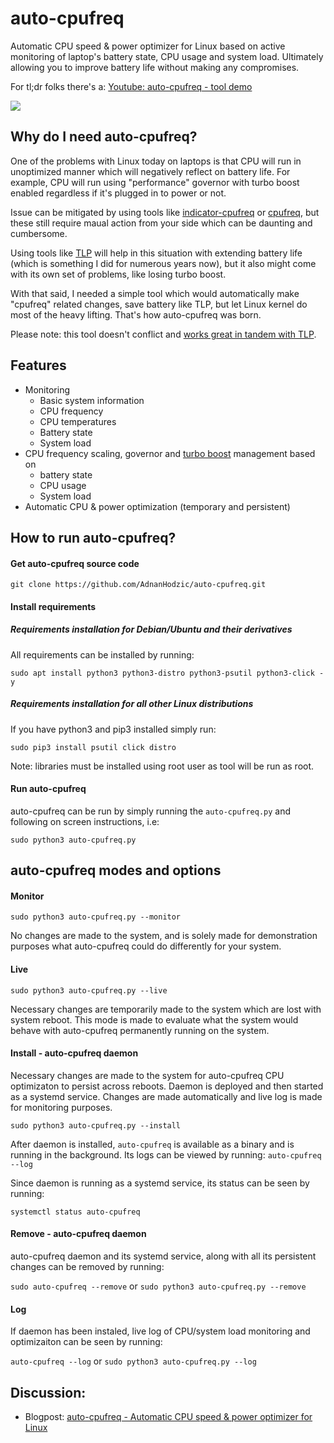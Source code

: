 # auto-cpufreq

Automatic CPU speed & power optimizer for Linux based on active monitoring of laptop's battery state, CPU usage and system load. Ultimately allowing you to improve battery life without making any compromises.

For tl;dr folks there's a: [Youtube: auto-cpufreq - tool demo](https://www.youtube.com/watch?v=QkYRpVEEIlg)

[![](http://img.youtube.com/vi/QkYRpVEEIlg/0.jpg)](http://www.youtube.com/watch?v=QkYRpVEEIlg"")


## Why do I need auto-cpufreq?

One of the problems with Linux today on laptops is that CPU will run in unoptimized manner which will negatively reflect on battery life. For example, CPU will run using "performance" governor with turbo boost enabled regardless if it's plugged in to power or not.

Issue can be mitigated by using tools like [indicator-cpufreq](https://itsfoss.com/cpufreq-ubuntu/) or [cpufreq](https://github.com/konkor/cpufreq), but these still require maual action from your side which can be daunting and cumbersome.

Using tools like [TLP](https://github.com/linrunner/TLP) will help in this situation with extending battery life (which is something I did for numerous years now), but it also might come with its own set of problems, like losing turbo boost.

With that said, I needed a simple tool which would automatically make "cpufreq" related changes, save battery like TLP, but let Linux kernel do most of the heavy lifting. That's how auto-cpufreq was born.

Please note: this tool doesn't conflict and [works great in tandem with TLP](https://www.reddit.com/r/linux/comments/ejxx9f/github_autocpufreq_automatic_cpu_speed_power/fd4y36k/).

## Features

* Monitoring 
  * Basic system information
  * CPU frequency
  * CPU temperatures
  * Battery state
  * System load
* CPU frequency scaling, governor and [turbo boost](https://en.wikipedia.org/wiki/Intel_Turbo_Boost) management based on
  * battery state
  * CPU usage
  * System load
* Automatic CPU & power optimization (temporary and persistent)

## How to run auto-cpufreq?

#### Get auto-cpufreq source code

`git clone https://github.com/AdnanHodzic/auto-cpufreq.git`

#### Install requirements

##### Requirements installation for Debian/Ubuntu and their derivatives

All requirements can be installed by running:

`sudo apt install python3 python3-distro python3-psutil python3-click -y`

##### Requirements installation for all other Linux distributions

If you have python3 and pip3 installed simply run:

`sudo pip3 install psutil click distro`

Note: libraries must be installed using root user as tool will be run as root.

#### Run auto-cpufreq

auto-cpufreq can be run by simply running the `auto-cpufreq.py` and following on screen instructions, i.e:

`sudo python3 auto-cpufreq.py`

## auto-cpufreq modes and options

#### Monitor

`sudo python3 auto-cpufreq.py --monitor`

No changes are made to the system, and is solely made for demonstration purposes what auto-cpufreq could do differently for your system.

#### Live

`sudo python3 auto-cpufreq.py --live`

Necessary changes are temporarily made to the system which are lost with system reboot. This mode is made to evaluate what the system would behave with auto-cpufreq permanently running on the system.

#### Install - auto-cpufreq daemon

Necessary changes are made to the system for auto-cpufreq CPU optimizaton to persist across reboots. Daemon is deployed and then started as a systemd service. Changes are made automatically and live log is made for monitoring purposes.

`sudo python3 auto-cpufreq.py --install`

After daemon is installed, `auto-cpufreq` is available as a binary and is running in the background. Its logs can be viewed by running: `auto-cpufreq --log`

Since daemon is running as a systemd service, its status can be seen by running:

`systemctl status auto-cpufreq`

#### Remove - auto-cpufreq daemon

auto-cpufreq daemon and its systemd service, along with all its persistent changes can be removed by running:

`sudo auto-cpufreq --remove`
or
`sudo python3 auto-cpufreq.py --remove`

#### Log

If daemon has been instaled, live log of CPU/system load monitoring and optimizaiton can be seen by running:

`auto-cpufreq --log`
or `sudo python3 auto-cpufreq.py --log`

## Discussion:

* Blogpost: [auto-cpufreq - Automatic CPU speed & power optimizer for Linux](http://foolcontrol.org/?p=3124)

